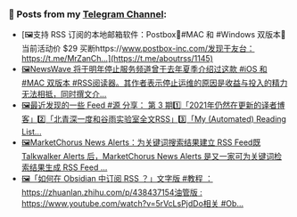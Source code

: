 ### 📰 Posts from my [Telegram Channel](https://t.me/s/aboutrss):
<!-- BLOG-POST-LIST:START -->
- [🖼支持 RSS 订阅的本地邮箱软件：Postbox🔸#MAC 和 #Windows 双版本🔸当前活动价 $29 买断https://www.postbox-inc.com/发现于友台：https://t.me/MrZanCh...](https://t.me/aboutrss/1145)
- [🖼NewsWave 将于明年停止服务频道曾于去年夏季介绍过这款 #iOS 和 #MAC 双版本 #RSS阅读器。其作者表示停止运维的原因是收益与投入的精力无法相抵，同时撰文介...](https://t.me/aboutrss/1144)
- [🖼最近发现的一些 Feed #源 分享： 第 3 期1️⃣「2021年仍然在更新的译者博客」2️⃣「北青深一度和谷雨实验室全文RSS」3️⃣「My &lpar;Automated&rpar; Reading List...](https://t.me/aboutrss/1143)
- [🖼MarketChorus News Alerts：为关键词搜索结果建立 RSS Feed既 Talkwalker Alerts 后，MarketChorus News Alerts 是又一家可为关键词检索结果生成 RSS Feed ...](https://t.me/aboutrss/1142)
- [🖼「如何在 Obsidian 中订阅 RSS ？」文字版 #教程 ：https://zhuanlan.zhihu.com/p/438437154油管版 : https://www.youtube.com/watch?v=5rVcLsPjdDo相关 #Ob...](https://t.me/aboutrss/1141)
<!-- BLOG-POST-LIST:END -->

<!--
**AboutRSS/AboutRSS** is a ✨ _special_ ✨ repository because its `README.md` (this file) appears on your GitHub profile.

Here are some ideas to get you started:

- 🔭 I’m currently working on ...
- 🌱 I’m currently learning ...
- 👯 I’m looking to collaborate on ...
- 🤔 I’m looking for help with ...
- 💬 Ask me about ...
- 📫 How to reach me: ...
- 😄 Pronouns: ...
- ⚡ Fun fact: ...
-->
